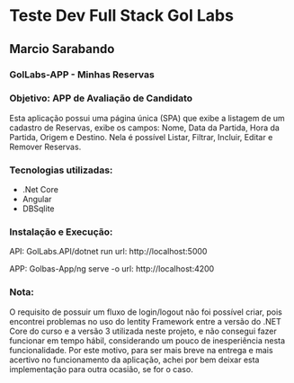 # Teste Dev Full Stack Gol Labs
## Marcio Sarabando

### GolLabs-APP - Minhas Reservas

### Objetivo: APP de Avaliação de Candidato
Esta aplicação possui uma página única (SPA) que exibe a listagem de um cadastro de Reservas, exibe os campos: Nome, Data da Partida, Hora da Partida, Origem e Destino. Nela é possível Listar, Filtrar, Incluir, Editar e Remover Reservas.

### Tecnologias utilizadas:
<ul>
    <li>.Net Core</li>
    <li>Angular</li>
    <li>DBSqlite</li>
</ul>

### Instalação e Execução:
API: GolLabs.API/dotnet run
url: http://localhost:5000

APP: Golbas-App/ng serve -o 
url: http://localhost:4200

### Nota: 
O requisito de possuir um fluxo de login/logout não foi possível criar, pois encontrei problemas no uso do Ientity Framework entre a versão do .NET Core do curso e a versão 3 utilizada neste projeto, e não consegui fazer funcionar em tempo hábil, considerando um pouco de inesperiência nesta funcionalidade. Por este motivo, para ser mais breve na entrega e mais acertivo no funcionamento da aplicação, achei por bem deixar esta implementação para outra ocasião, se for o caso.